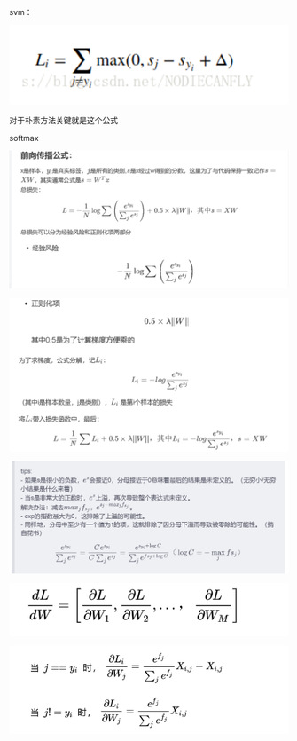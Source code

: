 svm：

![image-20201115172556975](img/6.png)

对于朴素方法关键就是这个公式

softmax

![1](img/1.png)

![1](img/2.png)

![1](img/3.png)

![1](img/4.png)

![1](img/5.png)